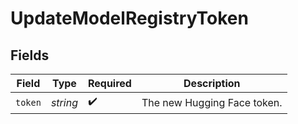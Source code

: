 # UpdateModelRegistryToken


## Fields

| Field                       | Type                        | Required                    | Description                 |
| --------------------------- | --------------------------- | --------------------------- | --------------------------- |
| `token`                     | *string*                    | :heavy_check_mark:          | The new Hugging Face token. |